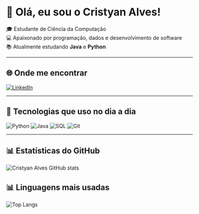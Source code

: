 # 👋 Olá, eu sou o Cristyan Alves!

🎓 Estudante de Ciência da Computação  
💻 Apaixonado por programação, dados e desenvolvimento de software  
📚 Atualmente estudando **Java** e **Python**

---

## 🌐 Onde me encontrar
[![LinkedIn](https://img.shields.io/badge/LinkedIn-0077B5?style=for-the-badge&logo=linkedin&logoColor=white)](https://www.linkedin.com/in/cristyanalves017)

---

## 🚀 Tecnologias que uso no dia a dia
![Python](https://img.shields.io/badge/Python-3776AB?style=for-the-badge&logo=python&logoColor=white)
![Java](https://img.shields.io/badge/Java-ED8B00?style=for-the-badge&logo=openjdk&logoColor=white)
![SQL](https://img.shields.io/badge/SQL-003B57?style=for-the-badge&logo=databricks&logoColor=white)
![Git](https://img.shields.io/badge/Git-F05032?style=for-the-badge&logo=git&logoColor=white)

---

## 📊 Estatísticas do GitHub
![Cristyan Alves GitHub stats](https://github-readme-stats.vercel.app/api?username=Crisalvesx&show_icons=true&theme=dark)

## 📊 Linguagens mais usadas
![Top Langs](https://github-readme-stats.vercel.app/api/top-langs/?username=Crisalvesx&layout=compact&theme=dark)


